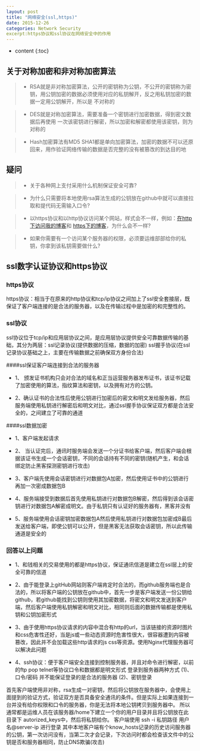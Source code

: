 ```yaml
---
layout: post
title: "网络安全(ssl,https)"
date: 2015-12-26
categories: Network Security
excerpt:https协议和ssl协议在网络安全中的作用
---
```


* content
{:toc}

## 关于对称加密和非对称加密算法

> * RSA就是非对称加密算法，公开的密钥称为公钥，不公开的密钥称为密钥，用公钥加密的数据必须使用对应的私钥解开，反之用私钥加密的数据一定用公钥解开，所以是
不对称的

> * DES就是对称加密算法，需要准备一个密钥进行加密数据，得到密文数据后再使用 一次该密钥进行解密，所以加密和解密都使用该密钥，则为对称的

> * Hash加密算法有MD5 SHA1都是单向加密算法，加密的数据不可以还原回来，用作验证网络传输的数据是否完整的没有被篡改的到达目的地

## 疑问

> * 关于各种网上支付采用什么机制保证安全可靠?

> * 为什么只需要将本地使用rsa算法生成的公钥放在github中就可以直接拉取和提代码无需输入口令?

> * 以https协议和以http协议访问某个网站，样式会不一样，例如：[在http下访问我的博客](http://dymdmy2120.github.io)和 [https下的博客](https://dymdmy2120.github.io)，为什么会不一样?

> * 如果你需要有一个访问某个服务器的权限，必须要运维部部给你的私钥，你拿到该私钥需要做什么?

## ssl数字认证协议和https协议

### https协议

https协议：相当于在原来的http协议和tcp/ip协议之间加上了ssl安全套接层，既保证了客户端连接的是合法的服务器，以及在传输过程中是加密的和完整性的。

### ssl协议

 ssl协议位于tcp/ip和应用层协议之间，是应用层协议提供安全可靠数据传输的基础，其分为两层：ssl记录协议(提供数据的压缩，数据的加密) ssl握手协议(在ssl记录协议基础之上，主要在传输数据之前确保双方身份合法)

####ssl保证客户端连接到合法的服务器

* 1、 颁发证书机构只会对合法的域名和正当运营服务器发布证书，该证书记载了加密使用的算法，指纹算法和密钥，以及拥有对方的公钥。

* 2、确认证书的合法性后使用公钥进行加密后的密文和明文发给服务器，然后服务端使用私钥进行解密后和明文对比，通过ssl握手协议保证双方都是合法安全的，之间建立了可靠的通道

####ssl数据加密

* 1、客户端发起请求

* 2、 当认证完后，通讯时服务端会发送一个分证书给客户端，然后客户端会根据该证书生成一个会话密钥，不同的会话持有不同的密钥(随机产生，和会话绑定防止黑客探测密钥进行攻击)

* 3、客户端先使用会话密钥进行对数据包A加密，然后使用证书中的公钥进行再加一次密成数据包B 

* 4、服务端接受到数据后首先使用私钥进行对数据包B解密，然后得到该会话密钥进行对数据包A解密成明文。由于私钥只有认证好的服务器有，黑客并没有

* 5、服务端使用会话密钥加密数据包A然后使用私钥进行对数据包加密成B最后发送给客户端，即使公钥可以公开，但是黑客无法获取会话密钥，所以此传输通道是安全的

### 回答以上问题

* 1、和钱相关的交易使用的都是https协议，保证通讯信道是建立在ssl层上的安全可靠的信道

* 2、由于能登录上gitHub网站则客户端肯定时合法的，而github服务端也是合法的，所以将客户端的公钥放在github中，首先一步是客户端发送一份公钥给github，若github能找到公钥则使用其加密数据，将密文和明文发送到客户端，然后客户端使用私钥解密和明文对比，相同则后面的数据传输都是使用私钥和公钥加密形式

* 3、由于使用https协议请求的内容中混合有http的url，当该链接的资源时图片和css危害性还好，当是js或一些动态资源时危害性很大，很容器遭到内容被篡改，因此并不会加载这些http请求的js css等资源。使用Nginx代理服务器可以解决此问题

* 4、ssh协议：便于客户端安全连接到控制服务器，并且对命令进行解密，以前的ftp pop telnet等协议口令和数据都是明文形式
 登录到服务器两种方式
 (1)、口令/密码 并不能保证登录的是合法的服务器
 (2)、密钥登录

首先客户端使用非对称，rsa生成一对密钥，然后将公钥放在服务器中，会使用上面提到的验证方式，验证双方是否具备安全通讯的条件。但是实际上如果连接到一台并没有给你权限和口令的服务器，你是无法将本地公钥拷贝到服务器中。
 所以通常都是运维人员在该服务器/home下建立一个你的用户目录并且将公钥放在此目录下 autorized_keys中，然后将私钥给你。
 客户端使用 ssh -i 私钥路径 用户名@server-ip 进行登录
其中本地客户端有个know_hosts记录的历史访问服务器的公钥，第一次访问没有，当第二次才会记录，下次访问时都会检查该文件中的公钥是否和服务器相同，防止DNS欺骗(攻击)
